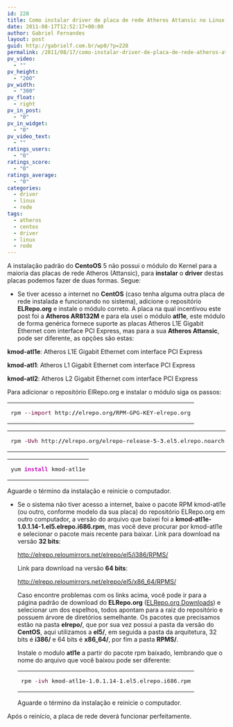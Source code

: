 ```yaml
---
id: 228
title: Como instalar driver de placa de rede Atheros Attansic no Linux CentOS
date: 2011-08-17T12:52:17+00:00
author: Gabriel Fernandes
layout: post
guid: http://gabrielf.com.br/wp0/?p=228
permalink: /2011/08/17/como-instalar-driver-de-placa-de-rede-atheros-attansic-no-linux-centos/
pv_video:
  - ""
pv_height:
  - "200"
pv_width:
  - "300"
pv_float:
  - right
pv_in_post:
  - "0"
pv_in_widget:
  - "0"
pv_video_text:
  - ""
ratings_users:
  - "0"
ratings_score:
  - "0"
ratings_average:
  - "0"
categories:
  - driver
  - linux
  - rede
tags:
  - atheros
  - centos
  - driver
  - linux
  - rede
---
```

A instalação padrão do **CentoOS** 5 não possui o módulo do Kernel para a maioria das placas de rede Atheros (Attansic), para **instalar** o **driver** destas placas podemos fazer de duas formas. Segue:

  * Se tiver acesso a internet no **CentOS** (caso tenha alguma outra placa de rede instalada e funcionando no sistema), adicione o repositório **ELRepo.org** e instale o módulo correto. A placa na qual incentivou este post foi a **Atheros AR8132M** e para ela usei o módulo **atl1e**, este módulo de forma genérica fornece suporte as placas Atheros L1E Gigabit Ethernet com interface PCI Express, mas para a sua **Atheros Attansic**, pode ser diferente, as opções são estas:
<!--more [CONTINUAR LENDO]-->

**kmod-atl1e**: Atheros L1E Gigabit Ethernet com interface PCI Express

**kmod-atl1**: Atheros L1 Gigabit Ethernet com interface PCI Express

**kmod-atl2**: Atheros L2 Gigabit Ethernet com interface PCI Express

Para adicionar o repositório ElRepo.org e instalar o módulo siga os passos:

<div class="wp_codebox">
  <table>
    <tr id="p22883">
      <td class="code" id="p228code83">
        <pre class="bash" style="font-family:monospace;">rpm <span style="color: #660033;">--import</span> http:<span style="color: #000000; font-weight: bold;">//</span>elrepo.org<span style="color: #000000; font-weight: bold;">/</span>RPM-GPG-KEY-elrepo.org</pre>
      </td>
    </tr>
  </table>
</div>

<div class="wp_codebox">
  <table>
    <tr id="p22884">
      <td class="code" id="p228code84">
        <pre class="bash" style="font-family:monospace;">rpm <span style="color: #660033;">-Uvh</span> http:<span style="color: #000000; font-weight: bold;">//</span>elrepo.org<span style="color: #000000; font-weight: bold;">/</span>elrepo-release-<span style="color: #000000;">5</span>-<span style="color: #000000;">3</span>.el5.elrepo.noarch.rpm</pre>
      </td>
    </tr>
  </table>
</div>

<div class="wp_codebox">
  <table>
    <tr id="p22885">
      <td class="code" id="p228code85">
        <pre class="bash" style="font-family:monospace;">yum <span style="color: #c20cb9; font-weight: bold;">install</span> kmod-atl1e</pre>
      </td>
    </tr>
  </table>
</div>

Aguarde o término da instalação e reinicie o computador.

  * Se o sistema não tiver acesso a internet, baixe o pacote RPM kmod-atl1e (ou outro, conforme modelo da sua placa) do repositório ELRepo.org em outro computador, a versão do arquivo que baixei foi a **kmod-atl1e-1.0.1.14-1.el5.elrepo.i686.rpm**, mas você deve procurar por kmod-atl1e e selecionar o pacote mais recente para baixar. 
    Link para download na versão **32 bits**:
  
    <a href="http://elrepo.reloumirrors.net/elrepo/el5/i386/RPMS/" target="_blank">http://elrepo.reloumirrors.net/elrepo/el5/i386/RPMS/</a>
    
    Link para download na versão **64 bits**:
  
    <a href="http://elrepo.reloumirrors.net/elrepo/el5/x86_64/RPMS/" target="_blank">http://elrepo.reloumirrors.net/elrepo/el5/x86_64/RPMS/</a>
    
    Caso encontre problemas com os links acima, você pode ir para a página padrão de download do **ELRepo.org** (<a href="http://elrepo.org/tiki/Download" target="_blank">ELRepo.org Downloads</a>) e selecionar um dos espelhos, todos apontam para a raiz do repositório e possuem árvore de diretórios semelhante. Os pacotes que precisamos estão na pasta **elrepo/**, que por sua vez possui a pasta da versão do **CentOS**, aqui utilizamos a **el5/**, em seguida a pasta da arquitetura, 32 bits é **i386/** e 64 bits é **x86_64/**, por fim a pasta **RPMS/**.
    
    Instale o modulo **atl1e** a partir do pacote rpm baixado, lembrando que o nome do arquivo que você baixou pode ser diferente:
    
    <div class="wp_codebox">
      <table>
        <tr id="p22886">
          <td class="code" id="p228code86">
            <pre class="bash" style="font-family:monospace;">rpm <span style="color: #660033;">-ivh</span> kmod-atl1e-1.0.1.14-<span style="color: #000000;">1</span>.el5.elrepo.i686.rpm</pre>
          </td>
        </tr>
      </table>
    </div>
    
    Aguarde o término da instalação e reinicie o computador.</ul> 
    
    Após o reinício, a placa de rede deverá funcionar perfeitamente.